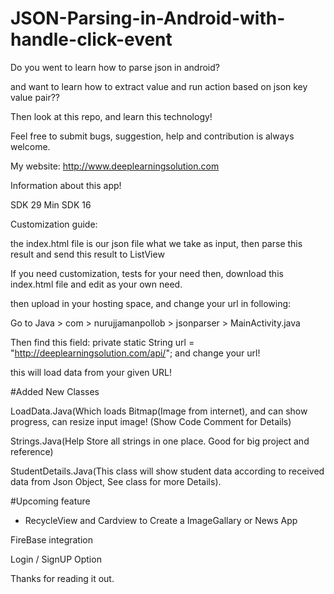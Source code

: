 # JSON-Parsing-in-Android-with-handle-click-event

Do you went to learn how to parse json in android?

and want to learn how to extract value and run action based on json key value pair?? 

Then look at this repo, and learn this technology!

Feel free to submit bugs, suggestion, help and contribution is always welcome.

My website: http://www.deeplearningsolution.com

Information about this app!

SDK 29
Min SDK 16

Customization guide:

the index.html file is our json file what we take as input, then parse this result and send this result to ListView

If you need customization, tests for your need then, download this index.html file and edit as your own need.

then upload in your hosting space, and change your url in following:

Go to Java > com > nurujjamanpollob > jsonparser > MainActivity.java


Then find this field: private static String url = "http://deeplearningsolution.com/api/"; and change your url!

this will load data from your given URL!

#Added New Classes

LoadData.Java(Which loads Bitmap(Image from internet), and can show progress, can resize input image! (Show Code Comment for Details)

Strings.Java(Help Store all strings in one place. Good for big project and reference)

StudentDetails.Java(This class will show student data according to received data from Json Object, See class for more Details).

#Upcoming feature

<ul> <li> RecycleView and Cardview to Create a ImageGallary or News App </li> </ul>

FireBase integration

Login / SignUP Option



Thanks for reading it out.
